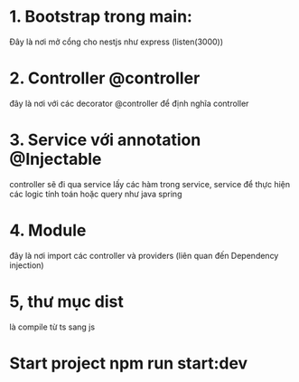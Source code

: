 # 1. Bootstrap trong main: 
Đây là nơi mở cổng cho nestjs như express (listen(3000))

# 2. Controller  @controller 
đây là nơi với các decorator @controller để định nghĩa controller

# 3. Service với annotation @Injectable
controller sẽ đi qua service lấy các hàm trong service, service để thực hiện các logic tính toán hoặc query như java spring

# 4. Module
đây là nơi import các controller và providers (liên quan đến Dependency injection)

# 5, thư mục dist 
là compile từ ts sang js

# Start project npm run start:dev